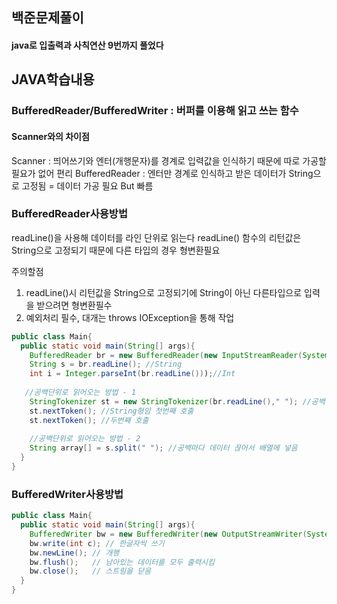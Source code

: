 ## 백준문제풀이
#### java로 입출력과 사칙연산 9번까지 풀었다

## JAVA학습내용
### BufferedReader/BufferedWriter : 버퍼를 이용해 읽고 쓰는 함수
#### Scanner와의 차이점
Scanner : 띄어쓰기와 엔터(개행문자)를 경계로 입력값을 인식하기 때문에 따로 가공할 필요가 없어 편리
BufferedReader : 엔터만 경계로 인식하고 받은 데이터가 String으로 고정됨 = 데이터 가공 필요 But 빠름

### BufferedReader사용방법
readLine()을 사용해 데이터를 라인 단위로 읽는다
readLine() 함수의 리턴값은 String으로 고정되기 때문에 다른 타입의 경우 형변환필요

주의할점
1. readLine()시 리턴값을 String으로 고정되기에 String이 아닌 다른타입으로 입력을 받으려면 형변환필수
2. 예외처리 필수, 대개는 throws IOException을 통해 작업

```java
public class Main{
  public static void main(String[] args){
    BufferedReader br = new BufferedReader(new InputStreamReader(System.in)); //선언
    String s = br.readLine(); //String
    int i = Integer.parseInt(br.readLine()));//Int
   
   //공백단위로 읽어오는 방법 - 1
    StringTokenizer st = new StringTokenizer(br.readLine()," "); //공백단위로 끊어 읽을 수 있도록
    st.nextToken(); //String형임 첫번째 호출
    st.nextToken(); //두번째 호출
    
    //공백단위로 읽어오는 방법 - 2
    String array[] = s.split(" "); //공백마다 데이터 끊어서 배열에 넣음
  }
}
```

### BufferedWriter사용방법
```java
public class Main{
  public static void main(String[] args){
    BufferedWriter bw = new BufferedWriter(new OutputStreamWriter(System.out));
    bw.write(int c); // 한글자씩 쓰기
    bw.newLine(); // 개행
    bw.flush();   // 남아있는 데이터를 모두 출력시킴
    bw.close();   // 스트림을 닫음
  }
}
```
